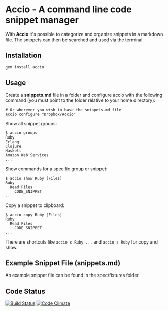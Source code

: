 # Accio - A command line code snippet manager

With **Accio** it's possible to categorize and organize snippets in a
markdown file. The snippets can then be searched and used via the terminal.

## Installation

```
gem install accio
```

## Usage

Create a **snippets.md** file in a folder and configure accio with the following
command (you must point to the folder relative to your home directory):

```
# Or wherever you wish to have the snippets.md file
accio configure "Dropbox/Accio"
```

Show all snippet groups:

```
$ accio groups
Ruby
Erlang
Clojure
Haskell
Amazon Web Services
...
```

Show commands for a specific group or snippet:

```
$ accio show Ruby [Files]
Ruby
  Read Files
    CODE_SNIPPET
...
```

Copy a snippet to clipboard:

```
$ accio copy Ruby [Files]
Ruby
  Read Files
    CODE_SNIPPET
...
```

There are shortcuts like `accio c Ruby ...` and `accio s Ruby` for copy and show.


## Example Snippet File (snippets.md)

An example snippet file can be found in the spec/fixtures folder.

## Code Status

[![Build Status](https://travis-ci.org/dschneider/accio.png)](https://travis-ci.org/dschneider/accio)
[![Code Climate](https://codeclimate.com/github/dschneider/accio.png)](https://codeclimate.com/github/dschneider/accio)
